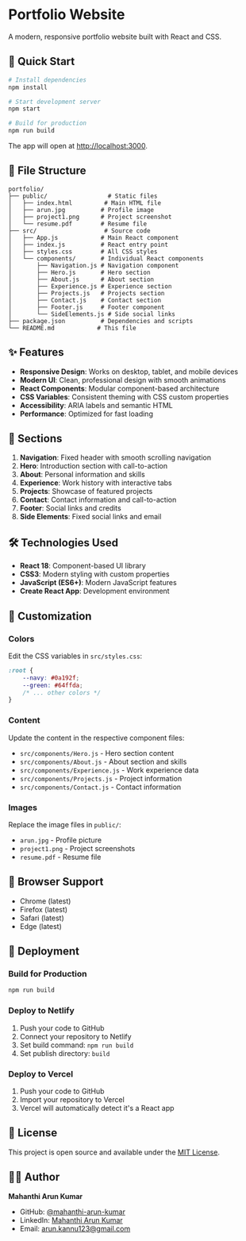 # Portfolio Website

A modern, responsive portfolio website built with React and CSS.

## 🚀 Quick Start

```bash
# Install dependencies
npm install

# Start development server
npm start

# Build for production
npm run build
```

The app will open at [http://localhost:3000](http://localhost:3000).

## 📁 File Structure

```
portfolio/
├── public/                 # Static files
│   ├── index.html         # Main HTML file
│   ├── arun.jpg          # Profile image
│   ├── project1.png      # Project screenshot
│   └── resume.pdf        # Resume file
├── src/                   # Source code
│   ├── App.js            # Main React component
│   ├── index.js          # React entry point
│   ├── styles.css        # All CSS styles
│   └── components/       # Individual React components
│       ├── Navigation.js # Navigation component
│       ├── Hero.js       # Hero section
│       ├── About.js      # About section
│       ├── Experience.js # Experience section
│       ├── Projects.js   # Projects section
│       ├── Contact.js    # Contact section
│       ├── Footer.js     # Footer component
│       └── SideElements.js # Side social links
├── package.json          # Dependencies and scripts
└── README.md            # This file
```

## ✨ Features

- **Responsive Design**: Works on desktop, tablet, and mobile devices
- **Modern UI**: Clean, professional design with smooth animations
- **React Components**: Modular component-based architecture
- **CSS Variables**: Consistent theming with CSS custom properties
- **Accessibility**: ARIA labels and semantic HTML
- **Performance**: Optimized for fast loading

## 🎯 Sections

1. **Navigation**: Fixed header with smooth scrolling navigation
2. **Hero**: Introduction section with call-to-action
3. **About**: Personal information and skills
4. **Experience**: Work history with interactive tabs
5. **Projects**: Showcase of featured projects
6. **Contact**: Contact information and call-to-action
7. **Footer**: Social links and credits
8. **Side Elements**: Fixed social links and email

## 🛠️ Technologies Used

- **React 18**: Component-based UI library
- **CSS3**: Modern styling with custom properties
- **JavaScript (ES6+)**: Modern JavaScript features
- **Create React App**: Development environment

## 🎨 Customization

### Colors
Edit the CSS variables in `src/styles.css`:
```css
:root {
    --navy: #0a192f;
    --green: #64ffda;
    /* ... other colors */
}
```

### Content
Update the content in the respective component files:
- `src/components/Hero.js` - Hero section content
- `src/components/About.js` - About section and skills
- `src/components/Experience.js` - Work experience data
- `src/components/Projects.js` - Project information
- `src/components/Contact.js` - Contact information

### Images
Replace the image files in `public/`:
- `arun.jpg` - Profile picture
- `project1.png` - Project screenshots
- `resume.pdf` - Resume file

## 📱 Browser Support

- Chrome (latest)
- Firefox (latest)
- Safari (latest)
- Edge (latest)

## 🚀 Deployment

### Build for Production
```bash
npm run build
```

### Deploy to Netlify
1. Push your code to GitHub
2. Connect your repository to Netlify
3. Set build command: `npm run build`
4. Set publish directory: `build`

### Deploy to Vercel
1. Push your code to GitHub
2. Import your repository to Vercel
3. Vercel will automatically detect it's a React app

## 📄 License

This project is open source and available under the [MIT License](LICENSE).

## 👨‍💻 Author

**Mahanthi Arun Kumar**
- GitHub: [@mahanthi-arun-kumar](https://github.com/mahanthi-arun-kumar)
- LinkedIn: [Mahanthi Arun Kumar](https://www.linkedin.com/in/mahanthi-arun-kumar-810722138/)
- Email: arun.kannu123@gmail.com